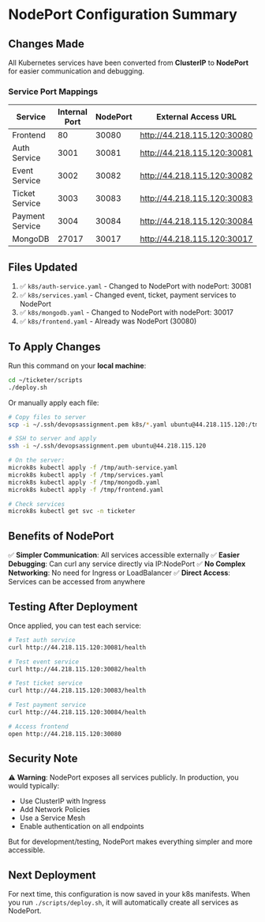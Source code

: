 # NodePort Configuration Summary

## Changes Made

All Kubernetes services have been converted from **ClusterIP** to **NodePort** for easier communication and debugging.

### Service Port Mappings

| Service         | Internal Port | NodePort | External Access URL         |
| --------------- | ------------- | -------- | --------------------------- |
| Frontend        | 80            | 30080    | http://44.218.115.120:30080 |
| Auth Service    | 3001          | 30081    | http://44.218.115.120:30081 |
| Event Service   | 3002          | 30082    | http://44.218.115.120:30082 |
| Ticket Service  | 3003          | 30083    | http://44.218.115.120:30083 |
| Payment Service | 3004          | 30084    | http://44.218.115.120:30084 |
| MongoDB         | 27017         | 30017    | http://44.218.115.120:30017 |

## Files Updated

1. ✅ `k8s/auth-service.yaml` - Changed to NodePort with nodePort: 30081
2. ✅ `k8s/services.yaml` - Changed event, ticket, payment services to NodePort
3. ✅ `k8s/mongodb.yaml` - Changed to NodePort with nodePort: 30017
4. ✅ `k8s/frontend.yaml` - Already was NodePort (30080)

## To Apply Changes

Run this command on your **local machine**:

```bash
cd ~/ticketer/scripts
./deploy.sh
```

Or manually apply each file:

```bash
# Copy files to server
scp -i ~/.ssh/devopsassignment.pem k8s/*.yaml ubuntu@44.218.115.120:/tmp/

# SSH to server and apply
ssh -i ~/.ssh/devopsassignment.pem ubuntu@44.218.115.120

# On the server:
microk8s kubectl apply -f /tmp/auth-service.yaml
microk8s kubectl apply -f /tmp/services.yaml
microk8s kubectl apply -f /tmp/mongodb.yaml
microk8s kubectl apply -f /tmp/frontend.yaml

# Check services
microk8s kubectl get svc -n ticketer
```

## Benefits of NodePort

✅ **Simpler Communication**: All services accessible externally
✅ **Easier Debugging**: Can curl any service directly via IP:NodePort
✅ **No Complex Networking**: No need for Ingress or LoadBalancer
✅ **Direct Access**: Services can be accessed from anywhere

## Testing After Deployment

Once applied, you can test each service:

```bash
# Test auth service
curl http://44.218.115.120:30081/health

# Test event service
curl http://44.218.115.120:30082/health

# Test ticket service
curl http://44.218.115.120:30083/health

# Test payment service
curl http://44.218.115.120:30084/health

# Access frontend
open http://44.218.115.120:30080
```

## Security Note

⚠️ **Warning**: NodePort exposes all services publicly. In production, you would typically:

- Use ClusterIP with Ingress
- Add Network Policies
- Use a Service Mesh
- Enable authentication on all endpoints

But for development/testing, NodePort makes everything simpler and more accessible.

## Next Deployment

For next time, this configuration is now saved in your k8s manifests. When you run `./scripts/deploy.sh`, it will automatically create all services as NodePort.

